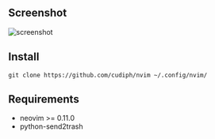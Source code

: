 ## Screenshot

![screenshot](https://github.com/Cudiph/nvim/assets/59413417/db033748-155b-4015-bfd8-66aa38d0d787)

## Install

```console
git clone https://github.com/cudiph/nvim ~/.config/nvim/
```

## Requirements

- neovim >= 0.11.0
- python-send2trash
